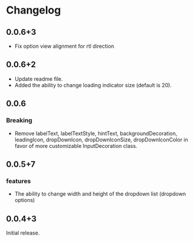 # Changelog

## 0.0.6+3

- Fix option view alignment for rtl direction

## 0.0.6+2

- Update readme file.
- Added the ability to change loading indicator size (default is 20).

## 0.0.6

### Breaking

- Remove labelText, labelTextStyle, hintText, backgroundDecoration, leadingIcon, dropDownIcon, dropDownIconSize, dropDownIconColor in favor of more customizable InputDecoration class.

## 0.0.5+7

### features

- The ability to change width and height of the dropdown list (dropdown options)

## 0.0.4+3

Initial release.
